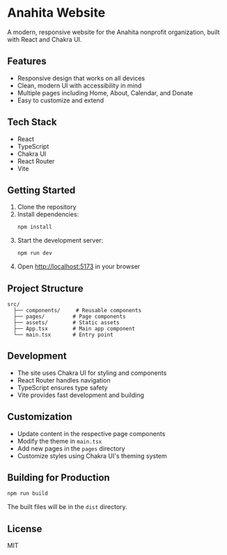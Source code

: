 # Anahita Website

A modern, responsive website for the Anahita nonprofit organization, built with React and Chakra UI.

## Features

- Responsive design that works on all devices
- Clean, modern UI with accessibility in mind
- Multiple pages including Home, About, Calendar, and Donate
- Easy to customize and extend

## Tech Stack

- React
- TypeScript
- Chakra UI
- React Router
- Vite

## Getting Started

1. Clone the repository
2. Install dependencies:
   ```bash
   npm install
   ```
3. Start the development server:
   ```bash
   npm run dev
   ```
4. Open [http://localhost:5173](http://localhost:5173) in your browser

## Project Structure

```
src/
  ├── components/     # Reusable components
  ├── pages/         # Page components
  ├── assets/        # Static assets
  ├── App.tsx        # Main app component
  └── main.tsx       # Entry point
```

## Development

- The site uses Chakra UI for styling and components
- React Router handles navigation
- TypeScript ensures type safety
- Vite provides fast development and building

## Customization

- Update content in the respective page components
- Modify the theme in `main.tsx`
- Add new pages in the `pages` directory
- Customize styles using Chakra UI's theming system

## Building for Production

```bash
npm run build
```

The built files will be in the `dist` directory.

## License

MIT
